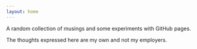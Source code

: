 ```yaml
---
layout: home
---
```


A random collection of musings and some experiments with GitHub pages.

The thoughts expressed here are my own and not my employers.
